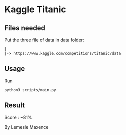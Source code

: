 # Kaggle Titanic

## Files needed
Put the three file of data in data folder:
```
|
|-> https://www.kaggle.com/competitions/titanic/data
```

## Usage
Run
```
python3 scripts/main.py
```

## Result
Score : ~81%

By Lemesle Maxence